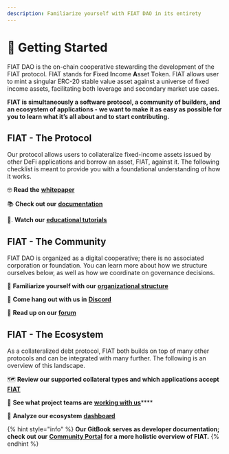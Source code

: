 ```yaml
---
description: Familiarize yourself with FIAT DAO in its entirety
---
```


# 🚀 Getting Started

FIAT DAO is the on-chain cooperative stewarding the development of the FIAT protocol. FIAT stands for **F**ixed **I**ncome **A**sset **T**oken. FIAT allows user to mint a singular ERC-20 stable value asset against a universe of fixed income assets, facilitating both leverage and secondary market use cases.&#x20;

**FIAT is simultaneously a software protocol, a community of builders, and an ecosystem of applications - we want to make it as easy as possible for you to learn what it’s all about and to start contributing.**

## FIAT - The Protocol

Our protocol allows users to collateralize fixed-income assets issued by other DeFi applications and borrow an asset, FIAT, against it. The following checklist is meant to provide you with a foundational understanding of how it works.

🤓  **Read the** [**whitepaper**](https://fiatdao.com/\_next/static/4633c88e3282c1a8037c.pdf)

📚   **Check out our** [**documentation**](https://fiat-dao.gitbook.io/home/introduction/getting-started)

🎥.  **Watch our** [**educational tutorials**](https://www.notion.so/DAO-Tutorials-b2836e6d633c4fb48c43fbbe31a7f63a)

## **FIAT - The Community**

FIAT DAO is organized as a digital cooperative; there is no associated corporation or foundation. You can learn more about how we structure ourselves below, as well as how we coordinate on governance decisions.

🧋  **Familiarize yourself with our** [**organizational structure**](https://www.notion.so/DAO-Organizational-Structure-2f1e816b6c6d4029a66d02a9b2d1fa5f)

👾   **Come hang out with us in** [**Discord**](https://discord.gg/fiatdao)

📇   **Read up on our** [**forum**](https://commonwealth.im/fiat-dao/)

## FIAT - The Ecosystem

As a collateralized debt protocol, FIAT both builds on top of many other protocols and can be integrated with many further. The following is an overview of this landscape.

🗺   **Review our supported collateral types and which applications accept** [**FIAT**](https://www.notion.so/FIAT-Ecosystem-Map-a3dbc5d0223e431f9d208b59939a3ac8)

🤝  **See what project teams are** [**working with us**](https://www.notion.so/b61cdb4dcad540a0998ffe13c89443c3)****

🔬  **Analyze our ecosystem** [**dashboard**](https://dune.xyz/Qlab/FiatDAO)

{% hint style="info" %}
**Our GitBook serves as developer documentation; check out our** [**Community Portal**](https://fiatdao.notion.site/FIAT-DAO-Community-Portal-dc3a29a9ceb8444898ba74795eafd19b) **for a more holistic overview of FIAT.**
{% endhint %}
